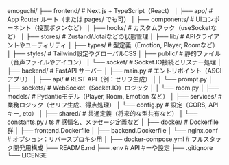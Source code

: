 emoguchi/
├── frontend/              # Next.js + TypeScript（React）
│   ├── app/               # App Router ルート（または pages/ でも可）
│   ├── components/        # UIコンポーネント（投票ボタンなど）
│   ├── hooks/             # カスタムフック（useSocketなど）
│   ├── stores/            # Zustand/Jotaiなどの状態管理
│   ├── lib/               # APIクライアントやユーティリティ
│   ├── types/             # 型定義（Emotion, Player, Roomなど）
│   ├── styles/            # Tailwind設定やグローバルCSS
│   ├── public/            # 静的ファイル（音声ファイルやアイコン）
│   └── socket/            # Socket.IO接続とリスナー処理
│
├── backend/               # FastAPI サーバー
│   ├── main.py            # エントリポイント（ASGIアプリ）
│   ├── api/               # REST API（例：セリフ生成）
│   │   └── prompt.py
│   ├── sockets/           # WebSocket（Socket.IO）ロジック
│   │   └── room.py
│   ├── models/            # Pydanticモデル（Player, Room, Emotion など）
│   ├── services/          # 業務ロジック（セリフ生成、得点処理）
│   └── config.py          # 設定（CORS, APIキー, etc）
│
├── shared/                # 共通定義（将来的な型共有など）
│   └── constants.py / ts  # 感情名、メッセージ定義など
│
├── docker/                # Dockerfile群
│   ├── frontend.Dockerfile
│   ├── backend.Dockerfile
│   └── nginx.conf         # オプション：リバースプロキシ用
│
├── docker-compose.yml     # フルスタック開発用構成
├── README.md
├── .env                   # APIキーや設定
├── .gitignore
└── LICENSE
